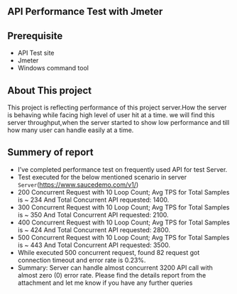 ## API Performance Test with Jmeter
## Prerequisite
- API Test site
- Jmeter
- Windows command tool
## About This project
This project is reflecting performance of this project server.How the server is behaving while facing high level of user hit at a time.
we will find this server throughput,when the server started to show low performance and till how many user can handle easily at a time.
## Summery of report
- I’ve completed performance test on frequently used API for test Server. 
- Test executed for the below mentioned scenario in server ```Server```(https://www.saucedemo.com/v1/) 
- 200 Concurrent Request with 10 Loop Count; Avg TPS for Total Samples is ~ 234 And Total 
Concurrent API requested: 1400.
- 300 Concurrent Request with 10 Loop Count; Avg TPS for Total Samples is ~ 350 And Total 
Concurrent API requested: 2100.
- 400 Concurrent Request with 10 Loop Count; Avg TPS for Total Samples is ~ 424 And Total 
Concurrent API requested: 2800.
- 500 Concurrent Request with 10 Loop Count; Avg TPS for Total Samples is ~ 443 And Total 
Concurrent API requested: 3500.
- While executed 500 concurrent request, found 82 request got connection timeout and error rate 
is 0.23%. 
- Summary: Server can handle almost concurrent 3200 API call with almost zero (0) error rate.
Please find the details report from the attachment and let me know if you have any further 
queries

